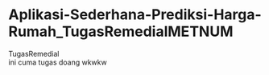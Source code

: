 # Aplikasi-Sederhana-Prediksi-Harga-Rumah_TugasRemedialMETNUM
TugasRemedial\
ini cuma tugas doang wkwkw

